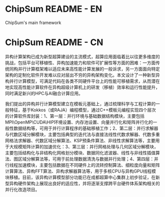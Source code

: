 # ChipSum README - EN
ChipSum's main framework

# ChipSum README - CN
异构计算架构已成为新型超算建设的主流模式，超算应用面临着比以往更多维度的挑战，包括平台可移植性、异构加速能力和软件可扩展性等方面的困难：一方面传统同构并行计算框架难以适应未来高性能计算发展的一般诉求，另一方面面向特定架构的定制化软件开发难以应对层出不穷的异构架构变化。本文设计了一种新型异构并行计算模型，可满足代码在各类不同硬件平台上的性能可移植需求，从而潜在地实现高性能计算软件在异构超级计算机上的研发（移植）效率和运行性能提升，同时满足新兴的HPC与AI融合计算应用。

我们提出的异构并行计算模型建立在模板元基础上，通过梳理科学与工程计算的一般特征，基于Kokkos（或RAJA）编程模型，通过C++模板元编程实现四个层次的计算软件库封装：1、第一层：并行环境与基础数据结构模块，主要包括MPI\OpenMP\CUDA\HIP环境设置、内存池设置、向量并行化和矩阵并行化的一般性数据结构等，可用于并行计算程序的基础移植工作；2、第二层：并行求解器与代数区域分解模块，主要包括典型的迭代法与直接法线性代数求解器、代数多重网格法求解器、代数区域分解算法、KSP预条件算法、非线性求解算法等，主要用于大规模矩阵计算的加速优化：3、第三层：并行网格处理与几何区域分解模块，主要包括结构化与非结构化网格划分模块、数据同化滤波器、线性与非线性插值算法、图区域分解算法等，可用于前处理数据清洗与数据并行处理；4、第四层：并行线程加速模块，主要包括数据在不同硬件上的流转控制算法、细粒度向量和矩阵计算算法、异构FFT算法、异构求解器算法等，用于多核CPU与异构GPU线程模块移植。目前，该异构计算模型部分功能已在成都超算中心集群上初步验证，在新型异构硬件架构上展现出良好的适应性，并将逐渐支撑跨平台硬件体系架构相关的并行化改造项目。
